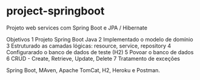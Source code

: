 # project-springboot

Projeto web services com Spring Boot e JPA / Hibernate 

Objetivos 
1 Projeto Spring Boot Java 
2 Implementado o modelo de domínio 
3 Estruturado as camadas lógicas: resource, service, repository 
4 Configurarado o banco de dados de teste (H2) 
5 Povoar o banco de dados 
6 CRUD - Create, Retrieve, Update, Delete 
7 Tratamento de exceções

Spring Boot, MAven, Apache TomCat, H2, Heroku e Postman.

